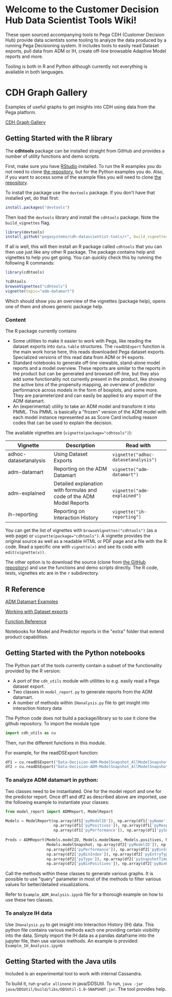 # Welcome to the Customer Decision Hub Data Scientist Tools Wiki!

These open sourced accompanying tools to Pega CDH (Customer Decision Hub) provide data scientists some tooling to analyze the data produced by a running Pega Decisioning system. It includes tools to easily read Dataset exports, pull data from ADM or IH, create off-line browsable Adaptive Model reports and more. 

Tooling is both in R and Python although currently not everything is available in both languages. 

# CDH Graph Gallery

Examples of useful graphs to get insights into CDH using data from the Pega platform.

[CDH Graph Gallery](CDH-Graph-Gallery)

## Getting Started with the R library

The **cdhtools** package can be installed straight from GitHub and provides a number of utility functions and demo scripts.

First, make sure you have [RStudio](https://rstudio.com/products/rstudio/) installed. To run the R examples you do not need to clone [the repository](https://github.com/pegasystems/cdh-datascientist-tools), but for the Python examples you do. Also, if you want to access some of the example files you will need to clone [the repository](https://github.com/pegasystems/cdh-datascientist-tools).

To install the package use the `devtools` package. If you don't have that installed yet, do that first:

```r
install.packages("devtools")
```

Then load the `devtools` library and install the `cdhtools` package. Note the `build_vignettes` flag.

```r
library(devtools)
install_github("pegasystems/cdh-datascientist-tools/r", build_vignettes=TRUE)
```

If all is well, this will then install an R package called `cdhtools` that you can then use just like any other R package. The package contains help and vignettes to help you get going. You can quickly check this by running the following R commands:

```r
library(cdhtools)

?cdhtools
browseVignettes("cdhtools")
vignette(topic="adm-datamart")
```

Which should show you an overview of the vignettes (package help), opens one of them and shows generic package help. 


### Content

The R package currently contains 

- Some utilities to make it easier to work with Pega, like reading the dataset exports into `data.table` structures. The `readDSExport` function is the main work horse here, this reads downloaded Pega dataset exports. Specialized versions of this read data from ADM or IH exports.
- Standard notebooks to generate off-line viewable, stand-alone model reports and a model overview. These reports are similar to the reports in the product but can be generated and browsed off-line, but they also add some functionality not currently present in the product, like showing the active bins of the propensity mapping, an overview of predictor performance across models in the form of boxplots, and some more. They are parameterized and can easily be applied to any export of the ADM datamart.
- An (experimental) utility to take an ADM model and transform it into PMML. This PMML is basically a "frozen" version of the ADM model with each model instance represented as as Score Card including reason codes that can be used to explain the decision.


The available vignettes are (`vignette(package="cdhtools")`):

Vignette | Description | Read with
------------ | ------------- | -------------
adhoc-datasetanalysis | Using Dataset Exports | `vignette("adhoc-datasetanalysis")`
adm-datamart | Reporting on the ADM Datamart | `vignette("adm-datamart")`
adm-explained | Detailed explanation with formulas and code of the ADM Model Reports | `vignette("adm-explained")`
ih-reporting | Reporting on Interaction History | `vignette("ih-reporting")`


You can get the list of vignettes with `browseVignettes("cdhtools")` (as a web page) or `vignette(package="cdhtools")`. A vignette provides the original source as well as a readable HTML or PDF page and a file with the R code. Read a specific one with `vignette(x)` and see its code with `edit(vignette(x))`.

The other option is to download the source (clone from [the GitHub repository](https://github.com/pegasystems/cdh-datascientist-tools)) and use the functions and demo scripts directly. The R code, tests, vignettes etc are in the `r` subdirectory.

## R Reference

[ADM Datamart Examples](https://pegasystems.github.io/cdh-datascientist-tools/articles/adm-datamart.html)

[Working with Dataset exports](https://pegasystems.github.io/cdh-datascientist-tools/articles/adhoc-datasetanalysis.html)

[Function Reference](https://pegasystems.github.io/cdh-datascientist-tools/reference/index.html)

Notebooks for Model and Predictor reports in the "extra" folder that extend product capabilities.


## Getting Started with the Python notebooks

The Python part of the tools currently contain a subset of the functionality provided by the R version:

- A port of the `cdh_utils` module with utilities to e.g. easily read a Pega dataset export.
- Two classes in `model_report.py` to generate reports from the ADM datamart. 
- A number of methods within `IHanalysis.py` file to get insight into interaction history data

The Python code does not build a package/library so to use it clone the github repository. To import the module type

```python
import cdh_utils as cu
```

Then, run the different functions in this module.

For example, for the readDSExport function:

```python
df1 = cu.readDSExport("Data-Decision-ADM-ModelSnapshot_AllModelSnapshots", srcFolder="inst/extdata", tmpFolder="tmp")
df2 = cu.readDSExport("Data-Decision-ADM-ModelSnapshot_AllModelSnapshots_20180316T134315_GMT.zip", srcFolder="inst/extdata", tmpFolder="tmp3")
```

### To analyze ADM datamart in python:

Two classes need to be instantiated. One for the model report and one for the predictor report. 
Once df1 and df2 as described above are imported, use the following example to instantiate your classes:

```python
from model_report import ADMReport, ModelReport

Models = ModelReport(np.array(df1['pyModelID']), np.array(df1['pyName']), 
                     np.array(df1['pyPositives']), np.array(df1['pyResponseCount']), 
                     np.array(df1['pyPerformance']), np.array(df1['pySnapshotTime']))
                     
Preds = ADMReport(Models.modelID, Models.modelName, Models.positives, Models.responses, Models.modelAUC, 
                  Models.modelSnapshot, np.array(df2['pyModelID']), np.array(df2['pyPredictorName']), 
                  np.array(df2['pyPerformance']), np.array(df2['pyBinSymbol']), 
                  np.array(df2['pyBinIndex']), np.array(df2['pyEntryType']), 
                  np.array(df2['pyType']), np.array(df2['pySnapshotTime']), 
                  np.array(df2['pyBinPositives']), np.array(df2['pyBinResponseCount']))
```
       
Call the methods within these classes to generate various graphs. It is possible to use "query" parameter in most of the methods to filter various values for better/detailed visualizations.

Refer to `Example_ADM_Analysis.ipynb` file for a thorough example on how to use these two classes.


### To analyze IH data

Use `IHanalysis.py` to get insight into Interaction History (IH) data. This python file contains various methods each one providing certain visibility into the data. Simply import the IH data as a pandas dataframe into the jupyter file, then use various methods. An example is provided: `Example_IH_Analysis.ipynb`


## Getting Started with the Java utils

Included is an experimental tool to work with internal Cassandra.

To build it, run `gradle allinone` in java/DDSUtil. To run, `java -jar java/DDSUtil/build/libs/DDSUtil-1.0-SNAPSHOT.jar`. The tool provides help.

